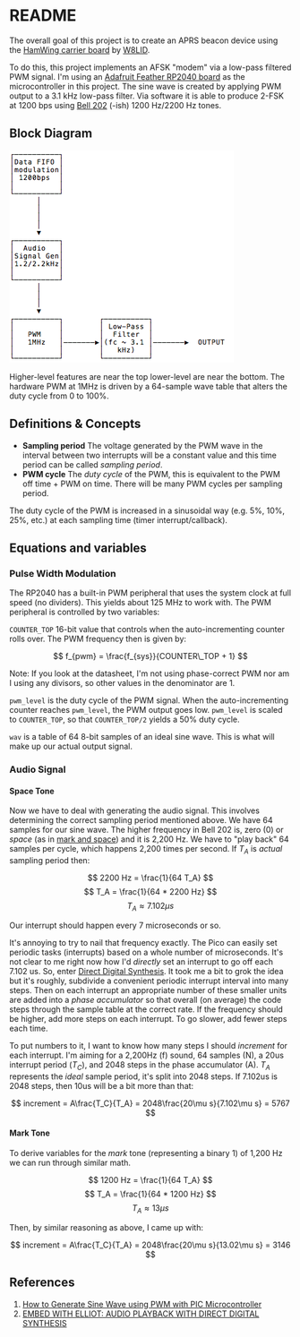README
===

The overall goal of this project is to create an APRS beacon device using the [HamWing carrier board](https://github.com/W8LID/HamWing) by [W8LID](https://twitter.com/w8lid).

To do this, this project implements an AFSK "modem" via a low-pass filtered PWM signal.
I'm using an [Adafruit Feather RP2040 board](https://learn.adafruit.com/adafruit-feather-rp2040-pico) as the microcontroller in this project.
The sine wave is created by applying PWM output to a 3.1 kHz low-pass filter.
Via software it is able to produce 2-FSK at 1200 bps using [Bell 202](https://en.wikipedia.org/wiki/Bell_202_modem) (-ish) 1200 Hz/2200 Hz tones.

Block Diagram
---

![block diagram](doc/block_diagram.png)

Higher-level features are near the top lower-level are near the bottom.
The hardware PWM at 1MHz is driven by a 64-sample wave table that alters the duty cycle from 0 to 100%.

Definitions & Concepts
---

- **Sampling period**
  The voltage generated by the PWM wave in the interval between two interrupts will be a constant value and this time period can be called _sampling period_.
- **PWM cycle**
  The _duty cycle_ of the PWM, this is equivalent to the PWM off time + PWM on time.
  There will be many PWM cycles per sampling period.

The duty cycle of the PWM is increased in a sinusoidal way (e.g. 5%, 10%, 25%, etc.) at each sampling time (timer interrupt/callback).

Equations and variables
---

### Pulse Width Modulation

The RP2040 has a built-in PWM peripheral that uses the system clock at full speed (no dividers).
This yields about 125 MHz to work with.
The PWM peripheral is controlled by two variables:

`COUNTER_TOP` 16-bit value that controls when the auto-incrementing counter rolls over. The PWM frequency then is given by:

$$ f_{pwm} = \frac{f_{sys}}{COUNTER\_TOP + 1} $$

Note: If you look at the datasheet, I'm not using phase-correct PWM nor am I using any divisors, so other values in the denominator are 1.

`pwm_level` is the duty cycle of the PWM signal.
When the auto-incrementing counter reaches `pwm_level`, the PWM output goes low.
`pwm_level` is scaled to `COUNTER_TOP`, so that `COUNTER_TOP/2` yields a 50% duty cycle.

`wav` is a table of 64 8-bit samples of an ideal sine wave.
This is what will make up our actual output signal.

### Audio Signal

#### Space Tone

Now we have to deal with generating the audio signal.
This involves determining the correct sampling period mentioned above.
We have 64 samples for our sine wave.
The higher frequency in Bell 202 is, zero (0) or _space_ (as in [mark and space](https://en.wikipedia.org/wiki/Mark_and_space)) and it is 2,200 Hz.
We have to "play back" 64 samples per cycle, which happens 2,200 times per second.
If $T_A$ is *actual* sampling period then:

$$ 2200 Hz = \frac{1}{64 T_A} $$
$$ T_A = \frac{1}{64 * 2200 Hz} $$
$$ T_A \approx 7.102 \mu s $$

Our interrupt should happen every 7 microseconds or so.

It's annoying to try to nail that frequency exactly.
The Pico can easily set periodic tasks (interrupts) based on a whole number of microseconds.
It's not clear to me right now how I'd *directly* set an interrupt to go off each 7.102 us.
So, enter [Direct Digital Synthesis](https://hackaday.com/2016/02/12/embed-with-elliot-audio-playback-with-direct-digital-synthesis/).
It took me a bit to grok the idea but it's roughly, subdivide a convenient periodic interrupt interval into many steps.
Then on each interrupt an appropriate number of these smaller units are added into a *phase accumulator* so that overall (on average) the code steps through the sample table at the correct rate.
If the frequency should be higher, add more steps on each interrupt.
To go slower, add fewer steps each time.

To put numbers to it, I want to know how many steps I should *increment* for each interrupt.
I'm aiming for a 2,200Hz (f) sound, 64 samples (N), a 20us interrupt period ($T_C$), and 2048 steps in the phase accumulator (A).
$T_A$ represents the *ideal* sample period, it's split into 2048 steps.
If 7.102us is 2048 steps, then 10us will be a bit more than that:

$$ increment = A\frac{T_C}{T_A} = 2048\frac{20\mu s}{7.102\mu s} = 5767 $$

#### Mark Tone

To derive variables for the _mark_ tone (representing a binary 1) of 1,200 Hz we can run through similar math.

$$ 1200 Hz = \frac{1}{64 T_A} $$
$$ T_A = \frac{1}{64 * 1200 Hz} $$
$$ T_A \approx 13 \mu s $$


Then, by similar reasoning as above, I came up with:

$$ increment = A\frac{T_C}{T_A} = 2048\frac{20\mu s}{13.02\mu s} = 3146 $$



References
---
1. [How to Generate Sine Wave using PWM with PIC Microcontroller](https://www.engineersgarage.com/how-to-generate-sine-wave-using-pwm-with-pic-microcontroller-part-19-25/)
2. [EMBED WITH ELLIOT: AUDIO PLAYBACK WITH DIRECT DIGITAL SYNTHESIS](https://hackaday.com/2016/02/12/embed-with-elliot-audio-playback-with-direct-digital-synthesis/)
